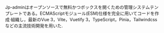 Jp-adminはオープンソースで無料かつボックスを開くための管理システムテンプレートである。ECMAScriptモジュール(ESM)仕様を完全に用いてコードを作成·組織し，最新のVue 3，Vite，Vuetify 3，TypeScript，Pinia，Tailwindcssなどの主流技術開発を用いた.
